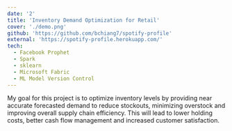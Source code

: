 ```yaml
---
date: '2'
title: 'Inventory Demand Optimization for Retail'
cover: './demo.png'
github: 'https://github.com/bchiang7/spotify-profile'
external: 'https://spotify-profile.herokuapp.com/'
tech:
  - Facebook Prophet
  - Spark
  - sklearn
  - Microsoft Fabric
  - ML Model Version Control
---
```


My goal for this project is to optimize inventory levels by providing near accurate forecasted demand to reduce stockouts, minimizing overstock and improving overall supply chain efficiency. This will lead to lower holding costs, better cash flow management and increased customer satisfaction.
